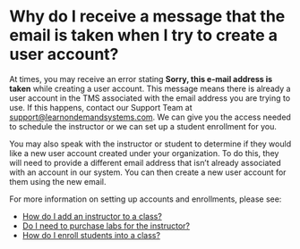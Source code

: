 # Why do I receive a message that the email is taken when I try to create a user account?

At times, you may receive an error stating **Sorry, this e-mail address is taken** while creating a user account. This message means there is already a user account in the TMS associated with the email address you are trying to use. If this happens, contact our Support Team at support@learnondemandsystems.com. We can give you the access needed to schedule the instructor or we can set up a student enrollment for you.

You may also speak with the instructor or student to determine if they would like a new user account created under your organization. To do this, they will need to provide a different email address that isn’t already associated with an account in our system. You can then create a new user account for them using the new email. 

For more information on setting up accounts and enrollments, please see:
- [How do I add an instructor to a class?](../fulfilling-marketplace-order/add-instructor-to-class.md)
- [Do I need to purchase labs for the instructor?](../faq-for-arvato-marketplace/purchase-labs-for-instructor.md)
- [How do I enroll students into a class?](../fulfilling-marketplace-order/enroll-students-in-class.md)
